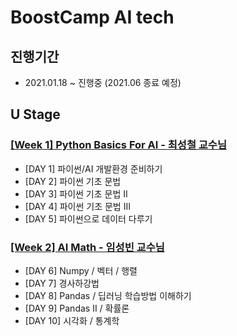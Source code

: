 # BoostCamp AI tech

## 진행기간

- 2021.01.18 ~ 진행중 (2021.06 종료 예정)

## U Stage

### [[Week 1] Python Basics For AI - 최성철 교수님](https://github.com/ydy8989/boostcamp/tree/main/Week_1)

- [DAY 1] 파이썬/AI 개발환경 준비하기
- [DAY 2] 파이썬 기초 문법
- [DAY 3] 파이썬 기초 문법 II
- [DAY 4] 파이썬 기초 문법 III
- [DAY 5] 파이썬으로 데이터 다루기

### [[Week 2] AI Math - 임성빈 교수님](https://github.com/ydy8989/boostcamp/tree/main/Week_2)

- [DAY 6] Numpy / 벡터 / 행렬
- [DAY 7] 경사하강법
- [DAY 8] Pandas / 딥러닝 학습방법 이해하기
- [DAY 9] Pandas II / 확률론
- [DAY 10] 시각화 / 통계학